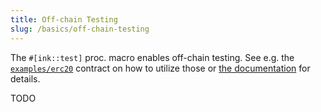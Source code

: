 ```yaml
---
title: Off-chain Testing
slug: /basics/off-chain-testing
---
```


The `#[ink::test]` proc. macro enables off-chain testing. See e.g. the [`examples/erc20`](https://github.com/paritytech/ink/blob/master/examples/erc20/lib.rs#L278-L280) contract on how to utilize those or [the documentation](https://paritytech.github.io/ink/ink_lang/attr.test.html) for details.

TODO
